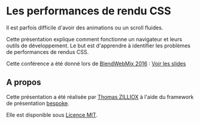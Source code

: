 Les performances de rendu CSS
======

Il est parfois difficile d'avoir des animations ou un scroll fluides.
 
Cette présentation explique comment fonctionne un navigateur et leurs outils de développement.
Le but est d'apprendre à identifier les problèmes de performances de rendus CSS.

Cette conférence a été donné lors de [BlendWebMix 2016](http://www.blendwebmix.com) : [Voir les slides](https://github.com/tzi/presentation-CSS-perfs) 


A propos
--------

Cette présentation a été réalisée par [Thomas ZILLIOX](http://tzi.fr)
à l'aide du framework de présentation [bespoke](https://github.com/bespokejs/bespoke).

Elle est disponible sous [Licence MIT](http://opensource.org/licenses/MIT).
